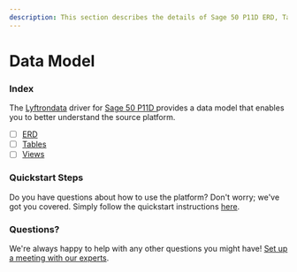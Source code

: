 ```yaml
---
description: This section describes the details of Sage 50 P11D ERD, Tables, and Views.
---
```


# Data Model

### Index

The  [Lyftrondata](https://www.lyftrondata.com/) driver for [Sage 50 P11D](https://www.lyftrondata.com/integration/sage-50-p11d/)[ ](https://www.lyftrondata.com/integration/sage-50-p11d/)provides a data model that enables you to better understand the source platform.

* [ ] [ERD](../../../human-resource-analytics/sage-50-p11d/data-model/erd.md)
* [ ] [Tables](../../../human-resource-analytics/sage-50-p11d/data-model/tables.md)
* [ ] [Views](../../../human-resource-analytics/sage-50-p11d/data-model/views.md)

### Quickstart Steps

Do you have questions about how to use the platform? Don't worry; we've got you covered. Simply follow the quickstart instructions [here](../../../../quickstart-steps.md).

### Questions? <a href="#questions" id="questions"></a>

We're always happy to help with any other questions you might have! [Set up a meeting with our experts](https://www.lyftrondata.com/book-a-meeting/).

